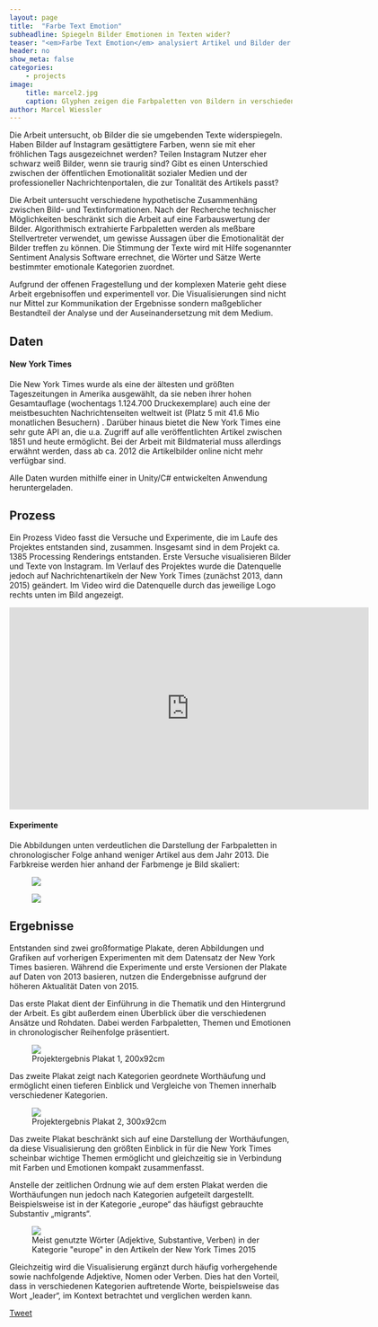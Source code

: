 ```yaml
---
layout: page
title:  "Farbe Text Emotion"
subheadline: Spiegeln Bilder Emotionen in Texten wider?
teaser: "<em>Farbe Text Emotion</em> analysiert Artikel und Bilder der New York Times, und visualisert emotionale Werte der Texte in Verbindung mit Bildanalysen."
header: no
show_meta: false
categories:
    - projects
image:
    title: marcel2.jpg
    caption: Glyphen zeigen die Farbpaletten von Bildern in verschiedenen Artikeln.
author: Marcel Wiessler
---
```


Die Arbeit untersucht, ob Bilder die sie umgebenden Texte widerspiegeln.
Haben Bilder auf Instagram gesättigtere Farben, wenn sie mit eher fröhlichen Tags ausgezeichnet werden? Teilen Instagram Nutzer eher schwarz weiß Bilder, wenn sie traurig sind? Gibt es einen Unterschied zwischen der öffentlichen Emotionalität sozialer Medien und der professioneller Nachrichtenportalen, die zur Tonalität des Artikels passt?

Die Arbeit untersucht verschiedene hypothetische Zusammenhäng zwischen Bild- und Textinformationen. Nach der Recherche technischer Möglichkeiten beschränkt sich die Arbeit auf eine Farbauswertung der Bilder. Algorithmisch extrahierte Farbpaletten werden als meßbare Stellvertreter verwendet, um gewisse Aussagen über die Emotionalität der Bilder treffen zu können.
Die Stimmung der Texte wird mit Hilfe sogenannter Sentiment Analysis Software errechnet, die Wörter und Sätze Werte bestimmter emotionale Kategorien zuordnet.

Aufgrund der offenen Fragestellung und der komplexen Materie geht diese Arbeit ergebnisoffen und experimentell vor. Die Visualisierungen sind nicht nur Mittel zur Kommunikation der Ergebnisse sondern maßgeblicher Bestandteil der Analyse und der Auseinandersetzung mit dem Medium.

## Daten

#### New York Times
Die New York Times wurde als eine der ältesten und größten Tageszeitungen in Amerika ausgewählt, da sie neben ihrer hohen Gesamtauflage (wochentags 1.124.700 Druckexemplare) auch eine der meistbesuchten Nachrichtenseiten weltweit ist (Platz 5 mit 41.6 Mio monatlichen Besuchern) . Darüber hinaus bietet die New York Times eine sehr gute API an, die u.a. Zugriff auf alle veröffentlichten Artikel zwischen 1851 und heute ermöglicht. Bei der Arbeit mit Bildmaterial muss allerdings erwähnt werden, dass ab ca. 2012 die Artikelbilder online nicht mehr verfügbar sind.

Alle Daten wurden mithilfe einer in Unity/C# entwickelten Anwendung heruntergeladen.

## Prozess

Ein Prozess Video fasst die Versuche und Experimente, die im Laufe des Projektes entstanden sind, zusammen. Insgesamt sind in dem Projekt ca. 1385 Processing Renderings entstanden. Erste Versuche visualisieren Bilder und Texte von Instagram. Im Verlauf des Projektes wurde die Datenquelle jedoch auf Nachrichtenartikeln der New York Times (zunächst 2013, dann 2015) geändert. Im Video wird die Datenquelle durch das jeweilige Logo rechts unten im Bild angezeigt.

<div class="flex-video">
<iframe src="https://player.vimeo.com/video/173058434" width="640" height="360" frameborder="0" webkitallowfullscreen mozallowfullscreen allowfullscreen></iframe>
</div>

#### Experimente

Die Abbildungen unten verdeutlichen die Darstellung der Farbpaletten in chronologischer Folge anhand weniger Artikel aus dem Jahr 2013. Die Farbkreise werden hier anhand der Farbmenge je Bild skaliert:

<figure>
<a href="{{ site.urlimg }}/farbetextemotion/beispiele_2013.jpg">
  <img src="{{ site.urlimg }}/farbetextemotion/beispiele_2013-preview.jpg" /></a>
</figure>

<figure>
<a href="{{ site.urlimg }}/farbetextemotion/beispiele_2013-2.jpg">
  <img src="{{ site.urlimg }}/farbetextemotion/beispiele_2013-2-preview.jpg" /></a>
</figure>

## Ergebnisse

Entstanden sind zwei großformatige Plakate, deren Abbildungen und Grafiken auf vorherigen Experimenten mit dem Datensatz der New York Times basieren. Während die Experimente und erste Versionen der Plakate auf Daten von 2013 basieren, nutzen die Endergebnisse aufgrund der höheren Aktualität Daten von 2015. 

Das erste Plakat dient der Einführung in die Thematik und den Hintergrund der Arbeit. Es gibt außerdem einen Überblick über die verschiedenen Ansätze und Rohdaten. Dabei werden Farbpaletten, Themen und Emotionen in chronologischer Reihenfolge präsentiert. 

<figure>
<a href="{{ site.urlimg }}/farbetextemotion/plakat1-big.jpg">
  <img src="{{ site.urlimg }}/farbetextemotion/plakat1-preview.jpg" /></a>
  <figcaption>Projektergebnis Plakat 1, 200x92cm</figcaption>
</figure>

Das zweite Plakat zeigt nach Kategorien geordnete Worthäufung und ermöglicht einen tieferen Einblick und Vergleiche von Themen innerhalb verschiedener Kategorien.

<figure>
<a href="http://gaisterhand.de/wp-content/uploads/2016/07/Plakat-3.6-300x92-big.jpg">
  <img src="{{ site.urlimg }}/farbetextemotion/plakat2-preview.jpg" /></a>
  <figcaption>Projektergebnis Plakat 2, 300x92cm</figcaption>
</figure>

Das zweite Plakat beschränkt sich auf eine Darstellung der Worthäufungen, da diese Visualisierung den größten Einblick in für die New York Times scheinbar wichtige Themen ermöglicht und gleichzeitig sie in Verbindung mit Farben und Emotionen kompakt zusammenfasst. 

Anstelle der zeitlichen Ordnung wie auf dem ersten Plakat werden die Worthäufungen nun jedoch nach Kategorien aufgeteilt dargestellt. Beispielsweise ist in der Kategorie „europe“ das häufigst gebrauchte Substantiv „migrants“.

<figure>
<a href="{{ site.urlimg }}/farbetextemotion/europe.jpg">
  <img src="{{ site.urlimg }}/farbetextemotion/europe-preview.jpg" /></a>
  <figcaption>Meist genutzte Wörter (Adjektive, Substantive, Verben) in der Kategorie "europe" in den Artikeln der New York Times 2015</figcaption>
</figure>

Gleichzeitig wird die Visualisierung ergänzt durch häufig vorhergehende sowie nachfolgende Adjektive, Nomen oder Verben. Dies hat den Vorteil, dass in verschiedenen Kategorien auftretende Worte, beispielsweise das Wort „leader“, im Kontext betrachtet und verglichen werden kann.

<a href="https://twitter.com/share" class="twitter-share-button">Tweet</a>
<script>!function(d,s,id){var js,fjs=d.getElementsByTagName(s)[0],p=/^http:/.test(d.location)?'http':'https';if(!d.getElementById(id)){js=d.createElement(s);js.id=id;js.src=p+'://platform.twitter.com/widgets.js';fjs.parentNode.insertBefore(js,fjs);}}(document, 'script', 'twitter-wjs');</script>

